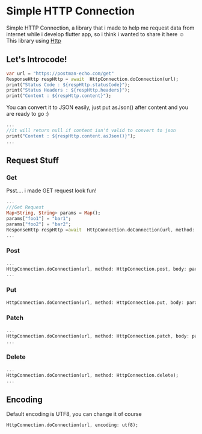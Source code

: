 
# Simple HTTP Connection
Simple HTTP Connection, a library that i made to help me request data from internet while i develop flutter app, so i think i wanted to share it here ☺
This library using [Http](https://pub.dev/packages/http)

## Let's Introcode!
```dart
var url = "https://postman-echo.com/get"
ResponseHttp respHttp = await  HttpConnection.doConnection(url);
print("Status Code : ${respHttp.statusCode}");
print("Status Headers : ${respHttp.headers}");
print("Content : ${respHttp.content}");
```
You can convert it to JSON easily, just put asJson() after content and you are ready to go :)
```dart
...
//it will return null if content isn't valid to convert to json
print("Content : ${respHttp.content.asJson()}");
...
```
## Request Stuff
### Get
Psst.... i made GET request look fun!
```dart
...
///Get Request
Map<String, String> params = Map();
params["foo1"] = "bar1";
params["foo2"] = "bar2";
ResponseHttp respHttp =await  HttpConnection.doConnection(url, method: HttpConnection.get, body: params);
...
```
### Post
```dart
...
HttpConnection.doConnection(url, method: HttpConnection.post, body: params);
...
```
### Put
```dart
HttpConnection.doConnection(url, method: HttpConnection.put, body: params);
```
### Patch
```dart
...
HttpConnection.doConnection(url, method: HttpConnection.patch, body: params);
...
```
### Delete
```dart
...
HttpConnection.doConnection(url, method: HttpConnection.delete);
...
```
## Encoding
Default encoding is UTF8, you can change it of course
```dart
HttpConnection.doConnection(url, encoding: utf8);
```